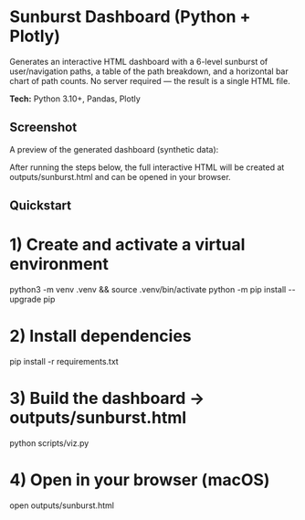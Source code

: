 # Sunburst Dashboard (Python + Plotly)

Generates an interactive HTML dashboard with a 6-level sunburst of user/navigation paths, a table of the path breakdown, and a horizontal bar chart of path counts. No server required — the result is a single HTML file.

**Tech:** Python 3.10+, Pandas, Plotly

## Screenshot
A preview of the generated dashboard (synthetic data):

After running the steps below, the full interactive HTML will be created at outputs/sunburst.html and can be opened in your browser.

## Quickstart

# 1) Create and activate a virtual environment
python3 -m venv .venv && source .venv/bin/activate
python -m pip install --upgrade pip

# 2) Install dependencies
pip install -r requirements.txt

# 3) Build the dashboard -> outputs/sunburst.html
python scripts/viz.py

# 4) Open in your browser (macOS)
open outputs/sunburst.html
